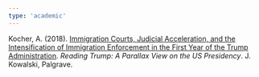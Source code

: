 ```yaml
---
type: 'academic'
---
```

Kocher, A. (2018). [Immigration Courts, Judicial Acceleration, and the Intensification of Immigration Enforcement in the First Year of the Trump Administration](https://www.austinkocher.com/s/Reading-Donald-Trump-2018-Kocher.pdf). *Reading Trump: A Parallax View on the US Presidency*. J. Kowalski, Palgrave.
